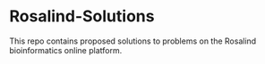 # Rosalind-Solutions
This repo contains proposed solutions to problems on the Rosalind bioinformatics online platform.
